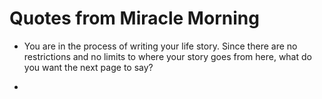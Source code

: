 # Quotes from Miracle Morning

* You are in the process of writing your life story. Since there are no restrictions and no limits to where your story goes from here, what do you want the next page to say?

* 